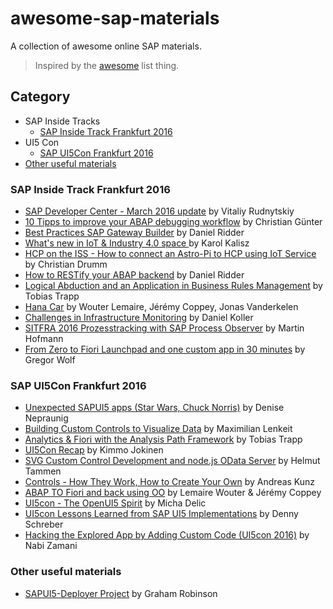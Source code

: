 # awesome-sap-materials

A collection of awesome online SAP materials.

> Inspired by the [awesome](https://github.com/bayandin/awesome-awesomeness) list thing.

## Category
- SAP Inside Tracks
  - [SAP Inside Track Frankfurt 2016](#sap-inside-track-frankfurt-2016)
- UI5 Con
  - [SAP UI5Con Frankfurt 2016](#sap-ui5con-frankfurt-2016)
- [Other useful materials](#other-useful-materials)

### SAP Inside Track Frankfurt 2016
- [SAP Developer Center - March 2016 update](http://www.slideshare.net/VitaliyRudnytskiy/sap-developer-center) by Vitaliy Rudnytskiy
- [10 Tipps to improve your ABAP debugging workflow](https://github.com/christianguenter2/sitFRA_2016) by Christian Günter
- [Best Practices SAP Gateway Builder](http://de.slideshare.net/DanielRidder1/daniel-ridder-best-practices-sap-gateway-builder) by Daniel Ridder
- [What's new in IoT & Industry 4.0 space ](http://www.slideshare.net/KarolKalisz/sitfra-2016-whats-new-in-iot-industry-40-space) by Karol Kalisz
- [HCP on the ISS - How to connect an Astro-Pi to HCP using IoT Service ](http://ceedee666.github.io/sitfra_2016/) by Christian Drumm
- [How to RESTify your ABAP backend](http://de.slideshare.net/DanielRidder1/how-to-restify-your-existing-abap-backend) by Daniel Ridder
- [Logical Abduction and an Application in Business Rules Management](http://de.slideshare.net/ttrapp/logical-abduction-and-an-application-on-business-rules-management) by Tobias Trapp
- [Hana Car](https://prezi.com/l9k9aufq3c8s/hana-car/) by Wouter Lemaire, Jérémy Coppey, Jonas Vanderkelen
- [Challenges in Infrastructure Monitoring](http://de.slideshare.net/dakoller/five-pillars-of-infrastructure-monitoring) by Daniel Koller
- [SITFRA 2016 Prozesstracking with SAP Process Observer](http://de.slideshare.net/MartinHofmann99/sitfra-2016-prozesstracking-with-sap-process-observer) by Martin Hofmann
- [From Zero to Fiori Launchpad and one custom app in 30 minutes](https://docs.google.com/document/d/1MAEFOaCJK-qlJYGEoSBIlVxx0LQr56U3I2Ubq5e6VjU/edit#heading=h.a56p1kh4ffen) by Gregor Wolf

### SAP UI5Con Frankfurt 2016
- [Unexpected SAPUI5 apps (Star Wars, Chuck Norris)](https://ui5con2016slides-d062712trial.dispatcher.hanatrial.ondemand.com/slides/index.html#/) by Denise Nepraunig
- [Building Custom Controls to Visualize Data](http://www.slideshare.net/MaximilianLenkeit/building-custom-controls-to-visualize-data-ui5con-2016-frankfurt) by Maximilian Lenkeit
- [Analytics & Fiori with the Analysis Path Framework](http://de.slideshare.net/ttrapp/analytics-fiori-with-the-analysis-path-framework) by
Tobias Trapp
- [UI5Con Recap](http://scn.sap.com/community/developer-center/front-end/blog/2016/03/13/my-ui5con-recap) by Kimmo Jokinen
- [SVG Custom Control Development and node.js OData Server](https://prezi.com/xqbz93q6zsv9/ui5con/?utm_campaign=share&utm_medium=copy) by Helmut Tammen
- [Controls - How They Work, How to Create Your Own](http://de.slideshare.net/andreaskunz/ui5-controls-ui5con-2016) by Andreas Kunz
- [ABAP TO Fiori and back using OO](http://prezi.com/mfahxi_cen_z/) by Lemaire Wouter & Jérémy Coppey
- [UI5con - The OpenUI5 Spirit](http://de.slideshare.net/michadelic/ui5con-the-openui5-spirit) by Micha Delic
- [UI5con Lessons Learned from SAP UI5 Implementations](http://de.slideshare.net/DennySchreber/ui5con-lessons-learned-from-sap-ui5-implementations) by Denny Schreber  
- [Hacking the Explored App by Adding Custom Code (UI5con 2016)](http://de.slideshare.net/NabiZamani/hacking-the-explored-app-by-adding-custom-code-ui5con-2016) by Nabi Zamani

### Other useful materials
- [SAPUI5-Deployer Project](http://scn.sap.com/community/ui-technology/blog/2015/05/24/sapui5-deployer-project) by Graham Robinson
